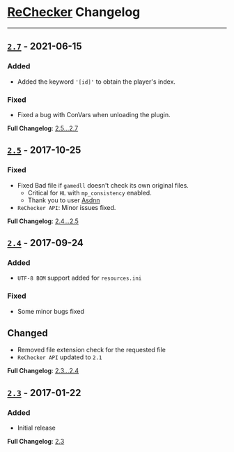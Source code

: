 # [ReChecker](https://github.com/rehlds/ReChecker) Changelog

---

## [`2.7`](https://github.com/rehlds/ReChecker/releases/tag/2.7) - 2021-06-15

### Added
- Added the keyword `'[id]'` to obtain the player's index.

### Fixed
- Fixed a bug with ConVars when unloading the plugin.

**Full Changelog**: [2.5...2.7](https://github.com/rehlds/ReChecker/compare/2.5...2.7)

## [`2.5`](https://github.com/rehlds/ReChecker/releases/tag/2.5) - 2017-10-25

### Fixed
- Fixed Bad file if `gamedll` doesn't check its own original files. 
  - Critical for `HL` with `mp_consistency` enabled.
  - Thank you to user [Asdnn](http://aghl.ru/forum/viewtopic.php?f=10&t=2796#p29278)
- `ReChecker API`: Minor issues fixed.

**Full Changelog**: [2.4...2.5](https://github.com/rehlds/ReChecker/compare/2.4...2.5)

## [`2.4`](https://github.com/rehlds/ReChecker/releases/tag/2.4) - 2017-09-24

### Added
- `UTF-8 BOM` support added for `resources.ini`

### Fixed
- Some minor bugs fixed

## Changed
- Removed file extension check for the requested file
- `ReChecker API` updated to `2.1`

**Full Changelog**: [2.3...2.4](https://github.com/rehlds/ReChecker/compare/2.3...2.4)

## [`2.3`](https://github.com/rehlds/ReChecker/releases/tag/2.3) - 2017-01-22

### Added
- Initial release

**Full Changelog**: [2.3](https://github.com/rehlds/ReChecker/commits/2.3)
